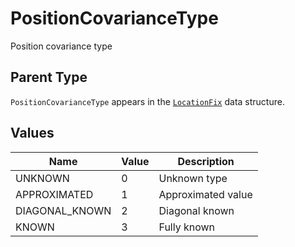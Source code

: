 # PositionCovarianceType

Position covariance type

## Parent Type

`PositionCovarianceType` appears in the [`LocationFix`](./location-fix) data structure.

## Values

| Name           | Value | Description        |
| -------------- | ----- | ------------------ |
| UNKNOWN        | 0     | Unknown type       |
| APPROXIMATED   | 1     | Approximated value |
| DIAGONAL_KNOWN | 2     | Diagonal known     |
| KNOWN          | 3     | Fully known        |
